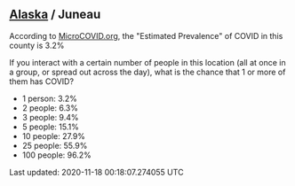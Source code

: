 
## [Alaska](/united-states/alaska) / Juneau

According to [MicroCOVID.org](http://microcovid.org),
the "Estimated Prevalence" of COVID in this county is 3.2%

If you interact with a certain number of people in this location
(all at once in a group, or spread out across the day), what is the chance that
1 or more of them has COVID?

- 1 person: 3.2%
- 2 people: 6.3%
- 3 people: 9.4%
- 5 people: 15.1%
- 10 people: 27.9%
- 25 people: 55.9%
- 100 people: 96.2%

Last updated: 2020-11-18 00:18:07.274055 UTC
